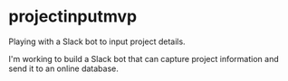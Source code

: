 # projectinputmvp
Playing with a Slack bot to input project details.

I'm working to build a Slack bot that can capture project information and send it to an online database.
